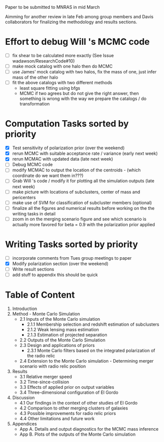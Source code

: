 Paper to be submitted to MNRAS in mid March

Aimming for another review in late Feb among group members and Davis collaborators for finalizing the methodology and results sections.

Effort to debug Will 's MCMC code 
====
- [ ] fix shear to be calculated more exactly (See Issue
  wadawson/ResearchCode#10)
- [ ] make mock catalog with one halo then do MCMC
- [ ] use James' mock catalog with two halos, fix the mass of one, just
  infer mass of the other halo 
- [ ] fit the above catalogs with two different methods
	- least square fitting using bfgs 
	- MCMC 
	if two agrees but do not give the right answer, then something is wrong
		with the way we prepare the catalogs / do transformation 


Computation Tasks sorted by priority  
=====
- [x] Test sensitivity of polarization prior (over the weekend)
- [x] rerun MCMC with suitable acceptance rate / variance (early next week) 
- [x] rerun MCMAC with updated data (late next week) 
- [ ] Debug MCMC code 
- [ ] modify MCMAC to output the location of the centroids - (which coordinate
   do we want them in???)
- [ ] Grab Will 's code / modify it for plotting all the simulation outputs
  (late next week) 
- [ ]  make picture with locations of subclusters, center of mass and
   pericenters
- [ ] make use of SVM for classification of subcluster members (optional)
- [ ] finalize all the figures and numerical results before working on the the writing tasks in detail
- [ ] zoom in on the merging scenario figure and see which scenario is
  actually more favored for beta = 0.9 with the polarization prior applied

Writing Tasks sorted by priority  
=====
- [ ] incorporate comments from Tues group meetings to paper
- [x] Modify polarization section (over the weekend) 
- [ ]  Write result sections  
- [ ]  add stuff to appendix this should be quick

Table of Content
====
1. Introduction 
2. Method - Monte Carlo Simulation 
	* 2.1 Inputs of the Monte Carlo simulation 
		* 2.1.1 Membership selection and redshift estimation of subclusters 
		* 2.1.2 Weak lensing mass estimation 
		* 2.1.3 Estimation of projected separation 
	* 2.2 Outputs of the Monte Carlo Simulation 		
	* 2.3 Design and applications of priors 
		* 2.3.1 Monte Carlo filters based on the integrated polarization of the radio relic 
	* 2.4 Extension to the Monte Carlo simulation - Determining merger
	scenario with radio relic position 
3. Results 
	* 3.1 Relative merger speed  
	* 3.2 Time-since-collision
	* 3.3 Effects of applied prior on output variables 
	* 3.4 Three-dimensional configuration of El Gordo 
4. Discussion 
	* 4.1 Our findings in the context of other studies of El Gordo
	* 4.2 Comparison to other merging clusters of galaxies 
	* 4.3 Possible improvements for radio relic priors  
	* 4.4 Other limitations and future work 
5. Appendices 
	* App A. Details and output diagnostics for the MCMC mass inference 
	* App B. Plots of the outputs of the Monte Carlo simulation 
